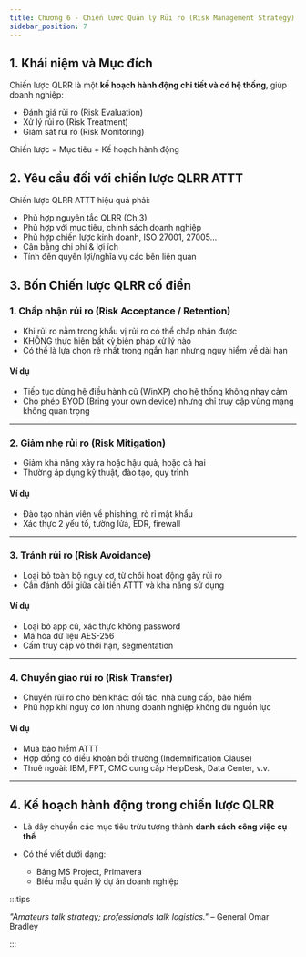 ```yaml
---
title: Chương 6 - Chiến lược Quản lý Rủi ro (Risk Management Strategy)
sidebar_position: 7
---
```


## 1. Khái niệm và Mục đích

Chiến lược QLRR là một **kế hoạch hành động chi tiết và có hệ thống**, giúp doanh nghiệp:

- Đánh giá rủi ro (Risk Evaluation)
- Xử lý rủi ro (Risk Treatment)
- Giám sát rủi ro (Risk Monitoring)

Chiến lược = Mục tiêu + Kế hoạch hành động

## 2. Yêu cầu đối với chiến lược QLRR ATTT

Chiến lược QLRR ATTT hiệu quả phải:

- Phù hợp nguyên tắc QLRR (Ch.3)
- Phù hợp với mục tiêu, chính sách doanh nghiệp
- Phù hợp chiến lược kinh doanh, ISO 27001, 27005...
- Cân bằng chi phí & lợi ích
- Tính đến quyền lợi/nghĩa vụ các bên liên quan

## 3. Bốn Chiến lược QLRR cố điển

### 1. Chấp nhận rủi ro (Risk Acceptance / Retention)

- Khi rủi ro nằm trong khẩu vị rủi ro có thể chấp nhận được
- KHÔNG thực hiện bất kỳ biện pháp xử lý nào
- Có thể là lựa chọn rẻ nhất trong ngắn hạn nhưng nguy hiểm về dài hạn

#### Ví dụ

- Tiếp tục dùng hệ điều hành cũ (WinXP) cho hệ thống không nhạy cảm
- Cho phép BYOD (Bring your own device) nhưng chỉ truy cập vùng mạng không quan trọng

---

### 2. Giảm nhẹ rủi ro (Risk Mitigation)

- Giảm khả năng xảy ra hoặc hậu quả, hoặc cả hai
- Thường áp dụng kỹ thuật, đào tạo, quy trình

#### Ví dụ

- Đào tạo nhân viên về phishing, rò rỉ mật khẩu
- Xác thực 2 yếu tố, tường lửa, EDR, firewall

---

### 3. Tránh rủi ro (Risk Avoidance)

- Loại bỏ toàn bộ nguy cơ, từ chối hoạt động gây rủi ro
- Cần đánh đổi giữa cải tiến ATTT và khả năng sử dụng

#### Ví dụ

- Loại bỏ app cũ, xác thực không password
- Mã hóa dữ liệu AES-256
- Cấm truy cập vô thời hạn, segmentation

---

### 4. Chuyển giao rủi ro (Risk Transfer)

- Chuyển rủi ro cho bên khác: đối tác, nhà cung cấp, bảo hiểm
- Phù hợp khi nguy cơ lớn nhưng doanh nghiệp không đủ nguồn lực

#### Ví dụ

- Mua bảo hiểm ATTT
- Hợp đồng có điều khoản bồi thường (Indemnification Clause)
- Thuê ngoài: IBM, FPT, CMC cung cấp HelpDesk, Data Center, v.v.

---

## 4. Kế hoạch hành động trong chiến lược QLRR

- Là dây chuyền các mục tiêu trừu tượng thành **danh sách công việc cụ thể**
- Có thể viết dưới dạng:

  - Bảng MS Project, Primavera
  - Biểu mẫu quản lý dự án doanh nghiệp

:::tips

_"Amateurs talk strategy; professionals talk logistics."_
– General Omar Bradley

:::
